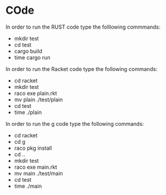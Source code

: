 # COde

In order to run the RUST code type the folllowing commmands:

- mkdir test
- cd test
- cargo build
- time cargo run

In order to run the Racket code type the following commands:

- cd racket
- mkdir test
- raco exe plain.rkt
- mv plain ./test/plain
- cd test
- time ./plain

In order to run the g code type the following commands:

- cd racket
- cd g
- raco pkg install
- cd ..
- mkdir test
- raco exe main.rkt
- mv main ./test/main
- cd test
- time ./main